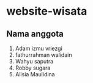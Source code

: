 # website-wisata
## Nama anggota
1. Adam izmu vriezgi
2. fathurrahman walidain
3. Wahyu saputra
4. Robby sugara
5. Alisia Maulidina
